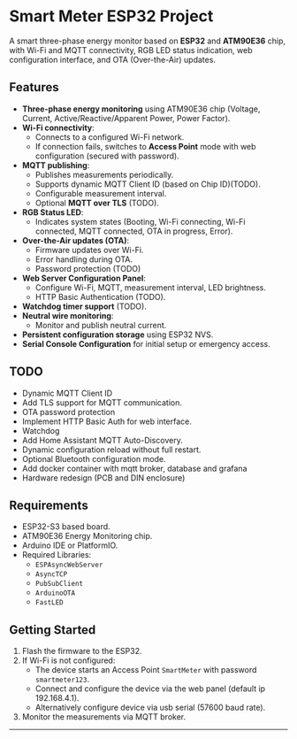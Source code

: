 # Smart Meter ESP32 Project

A smart three-phase energy monitor based on **ESP32** and **ATM90E36** chip, with Wi-Fi and MQTT connectivity, RGB LED status indication, web configuration interface, and OTA (Over-the-Air) updates.

## Features

- **Three-phase energy monitoring** using ATM90E36 chip (Voltage, Current, Active/Reactive/Apparent Power, Power Factor).
- **Wi-Fi connectivity**:
  - Connects to a configured Wi-Fi network.
  - If connection fails, switches to **Access Point** mode with web configuration (secured with password).
- **MQTT publishing**:
  - Publishes measurements periodically.
  - Supports dynamic MQTT Client ID (based on Chip ID)(TODO).
  - Configurable measurement interval.
  - Optional **MQTT over TLS** (TODO).
- **RGB Status LED**:
  - Indicates system states (Booting, Wi-Fi connecting, Wi-Fi connected, MQTT connected, OTA in progress, Error).
- **Over-the-Air updates (OTA)**:
  - Firmware updates over Wi-Fi.
  - Error handling during OTA.
  - Password protection (TODO)
- **Web Server Configuration Panel**:
  - Configure Wi-Fi, MQTT, measurement interval, LED brightness.
  - HTTP Basic Authentication (TODO).
- **Watchdog timer support** (TODO).
- **Neutral wire monitoring**:
  - Monitor and publish neutral current.
- **Persistent configuration storage** using ESP32 NVS.
- **Serial Console Configuration** for initial setup or emergency access.

## TODO 

- Dynamic MQTT Client ID
- Add TLS support for MQTT communication.
- OTA password protection
- Implement HTTP Basic Auth for web interface.
- Watchdog
- Add Home Assistant MQTT Auto-Discovery.
- Dynamic configuration reload without full restart.
- Optional Bluetooth configuration mode.
- Add docker container with mqtt broker, database and grafana
- Hardware redesign (PCB and DIN enclosure)


## Requirements

- ESP32-S3 based board.
- ATM90E36 Energy Monitoring chip.
- Arduino IDE or PlatformIO.
- Required Libraries:
  - `ESPAsyncWebServer`
  - `AsyncTCP`
  - `PubSubClient`
  - `ArduinoOTA`
  - `FastLED`

## Getting Started

1. Flash the firmware to the ESP32.
2. If Wi-Fi is not configured:
   - The device starts an Access Point `SmartMeter` with password `smartmeter123`.
   - Connect and configure the device via the web panel (default ip 192.168.4.1).
   - Alternatively configure device via usb serial (57600 baud rate).
3. Monitor the measurements via MQTT broker.

---

